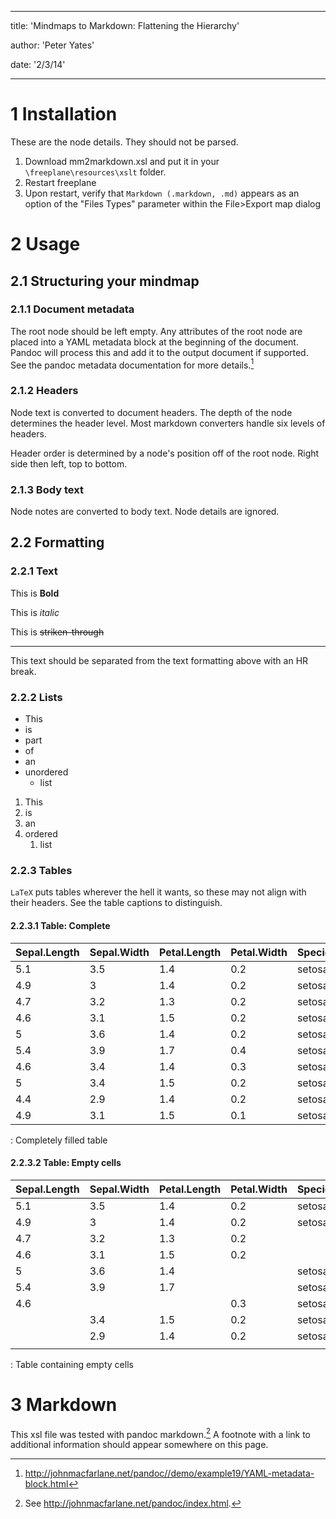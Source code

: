 
---
title: 'Mindmaps to Markdown: Flattening the Hierarchy'
		author: 'Peter Yates'
		date: '2/3/14'
		--- 

# 1  Installation

These are the node details. They should not be parsed.

1. Download mm2markdown.xsl and put it in your `\freeplane\resources\xslt` folder.
1. Restart freeplane
1. Upon restart, verify that `Markdown (.markdown, .md)` appears as an option of the "Files Types" parameter within the File>Export map dialog

# 2  Usage

## 2.1  Structuring your mindmap

### 2.1.1  Document metadata

The root node should be left empty. Any attributes of the root node are placed into a YAML metadata block at the beginning of the document. Pandoc will process this and add it to the output document if supported. See the pandoc metadata documentation for more details.[^yaml]



[^yaml]: http://johnmacfarlane.net/pandoc//demo/example19/YAML-metadata-block.html

### 2.1.2  Headers

Node text is converted to document headers. The depth of the node determines the header level. Most markdown converters handle six levels of headers.

Header order is determined by a node's position off of the root node. Right side then left, top to bottom.

### 2.1.3  Body text

Node notes are converted to body text. Node details are ignored.

## 2.2  Formatting

### 2.2.1  Text

This is **Bold** 

This is *italic* 

This is ~~striken-through~~ 


*  *  *  *  *


This text should be separated from the text formatting above with an HR break.

### 2.2.2  Lists

* This
* is
* part
* of
* an
* unordered
    * list


1. This
1. is
1. an
1. ordered
    1. list

### 2.2.3  Tables

`LaTeX` puts tables wherever the hell it wants, so these may not align with their headers. See the table captions to distinguish.

#### 2.2.3.1  Table: Complete


| Sepal.Length| Sepal.Width| Petal.Length| Petal.Width| Species |
| ------ | ------ | ------ | ------ | ------ |
| 5.1| 3.5| 1.4| 0.2| setosa |
| 4.9| 3| 1.4| 0.2| setosa |
| 4.7| 3.2| 1.3| 0.2| setosa |
| 4.6| 3.1| 1.5| 0.2| setosa |
| 5| 3.6| 1.4| 0.2| setosa |
| 5.4| 3.9| 1.7| 0.4| setosa |
| 4.6| 3.4| 1.4| 0.3| setosa |
| 5| 3.4| 1.5| 0.2| setosa |
| 4.4| 2.9| 1.4| 0.2| setosa |
| 4.9| 3.1| 1.5| 0.1| setosa |


: Completely filled table

#### 2.2.3.2  Table: Empty cells


| Sepal.Length| Sepal.Width| Petal.Length| Petal.Width| Species |
| ------ | ------ | ------ | ------ | ------ |
| 5.1| 3.5| 1.4| 0.2| setosa |
| 4.9| 3| 1.4| 0.2| setosa |
| 4.7| 3.2| 1.3| 0.2|  |
| 4.6| 3.1| 1.5| 0.2|  |
| 5| 3.6| 1.4| | setosa |
| 5.4| 3.9| 1.7| | setosa |
| 4.6| | | 0.3| setosa |
| | 3.4| 1.5| 0.2| setosa |
| | 2.9| 1.4| 0.2| setosa |
| | | | |  |


: Table containing empty cells

# 3  Markdown

This xsl file was tested with pandoc markdown.[^pandoc] A footnote with a link to additional information should appear somewhere on this page.

[^pandoc]: See <http://johnmacfarlane.net/pandoc/index.html>.
